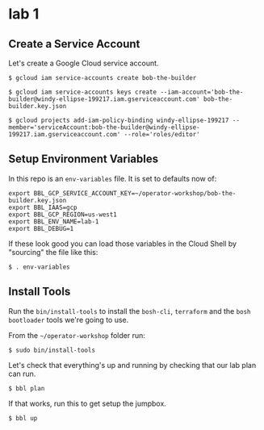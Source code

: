 # lab 1

## Create a Service Account

Let's create a Google Cloud service account.

```
$ gcloud iam service-accounts create bob-the-builder

$ gcloud iam service-accounts keys create --iam-account='bob-the-builder@windy-ellipse-199217.iam.gserviceaccount.com' bob-the-builder.key.json

$ gcloud projects add-iam-policy-binding windy-ellipse-199217 --member='serviceAccount:bob-the-builder@windy-ellipse-199217.iam.gserviceaccount.com' --role='roles/editor'
```

## Setup Environment Variables

In this repo is an `env-variables` file.  It is set to defaults now of:

```
export BBL_GCP_SERVICE_ACCOUNT_KEY=~/operator-workshop/bob-the-builder.key.json
export BBL_IAAS=gcp
export BBL_GCP_REGION=us-west1
export BBL_ENV_NAME=lab-1
export BBL_DEBUG=1
```

If these look good you can load those variables in the Cloud Shell by "sourcing" the file like this:

```
$ . env-variables
```

## Install Tools

Run the `bin/install-tools` to install the `bosh-cli`, `terraform` and the `bosh bootloader` tools we're going to use.

From the `~/operator-workshop` folder run:

```
$ sudo bin/install-tools
```

Let's check that everything's up and running by checking that our lab plan can run.

```
$ bbl plan
```

If that works, run this to get setup the jumpbox.

```
$ bbl up
```
